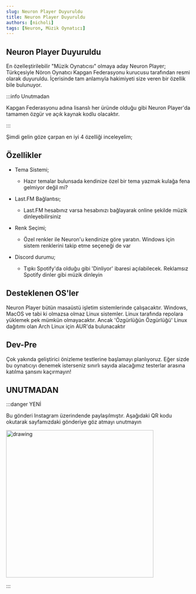 ```yaml
---
slug: Neuron Player Duyuruldu
title: Neuron Player Duyuruldu
authors: [nicholi]
tags: [Neuron, Müzik Oynatıcı]
---
```


## Neuron Player Duyuruldu

En özelleştirilebilir "Müzik Oynatıcısı" olmaya aday Neuron Player; Türkçesiyle Nöron Oynatıcı Kapgan Federasyonu kurucusu tarafından resmi olarak duyuruldu.
İçerisinde tam anlamıyla hakimiyeti size veren bir özellik bile bulunuyor. 

:::info Unutmadan

Kapgan Federasyonu adına lisanslı her üründe olduğu gibi Neuron Player'da tamamen özgür ve açık kaynak kodlu olacaktır. 

:::

Şimdi gelin göze çarpan en iyi 4 özelliği inceleyelim;

## Özellikler

 * Tema Sistemi;
   * Hazır temalar bulunsada kendinize özel bir tema yazmak kulağa fena gelmiyor değil mi?

 * Last.FM Bağlantısı;
   * Last.FM hesabınız varsa hesabınızı bağlayarak online şekilde müzik dinleyebilirsiniz

 * Renk Seçimi;
   * Özel renkler ile Neuron'u kendinize göre yaratın. Windows için sistem renklerini takip etme seçeneği de var

 * Discord durumu;
   * Tıpkı Spotify'da olduğu gibi 'Dinliyor' ibaresi açılabilecek. Reklamsız Spotify dinler gibi müzik dinleyin

## Desteklenen OS'ler

 Neuron Player bütün masaüstü işletim sistemlerinde çalışacaktır. Windows, MacOS ve tabi ki olmazsa olmaz Linux sistemler. Linux tarafında repolara yüklemek pek mümkün olmayacaktır. Ancak 'Özgürlüğün Özgürlüğü' Linux dağıtımı olan Arch Linux için AUR'da bulunacaktır

## Dev-Pre

 Çok yakında geliştirici önizleme testlerine başlamayı planlıyoruz. Eğer sizde bu oynatıcıyı denemek isterseniz sınırlı sayıda alacağımız testerlar arasına katılma şansını kaçırmayın!

## UNUTMADAN

:::danger YENİ

Bu gönderi Instagram üzerindende paylaşılmıştır. Aşağıdaki QR kodu okutarak sayfamızdaki gönderiye göz atmayı unutmayın

<img src="https://cdn.discordapp.com/attachments/836225187132473364/1125007702691688468/Post_shared_on_Jul_2_2023_qr.png" alt="drawing" width="400"/>

:::